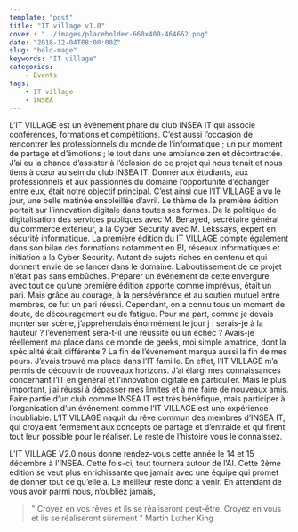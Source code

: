 ```yaml
---
template: "post"
title: "IT village v1.0"
cover : "../images/placeholder-660x400-464662.png"
date: "2018-12-04T08:00:00Z"
slug: "bold-mage"
keywords: "IT village"
categories: 
    - Events
tags:
    - IT village
    - INSEA
---
```


L’IT VILLAGE est un événement phare du club INSEA IT qui associe conférences, formations et compétitions. C’est aussi l’occasion de rencontrer les professionnels du monde de l’informatique ; un pur moment de partage et d’émotions ; le tout dans une ambiance zen et décontractée. J’ai eu la chance d’assister à l’éclosion de ce projet qui nous tenait et nous tiens à cœur au sein du club INSEA IT. Donner aux étudiants, aux professionnels et aux passionnés du domaine l’opportunité d’échanger entre eux, était notre objectif principal. C’est ainsi que l’IT VILLAGE a vu le jour, une belle matinée ensoleillée d’avril. Le thème de la première édition portait sur l’innovation digitale dans toutes ses formes. De la politique de digitalisation des services publiques avec M. Benayed, secrétaire général du commerce extérieur, à la Cyber Security avec M. Lekssays, expert en sécurité informatique. La première édition du IT VILLAGE compte également dans son bilan des formations notamment en BI, réseaux informatiques et initiation à la Cyber Security. Autant de sujets riches en contenu et qui donnent envie de se lancer dans le domaine. L’aboutissement de ce projet n’était pas sans embûches. Préparer un événement de cette envergure, avec tout ce qu’une première édition apporte comme imprévus, était un pari. Mais grâce au courage, à la persévérance et au soutien mutuel entre membres, ce fut un pari réussi. Cependant, on a connu tous un moment de doute, de découragement ou de fatigue. Pour ma part, comme je devais monter sur scène, j’appréhendais énormément le jour j : serais-je à la hauteur ? l’événement sera-t-il une réussite ou un échec ? Avais-je réellement ma place dans ce monde de geeks, moi simple amatrice, dont la spécialité était différente ? La fin de l’événement marqua aussi la fin de mes peurs. J’avais trouvé ma place dans l’IT famille. En effet, l’IT VILLAGE m’a permis de découvrir de nouveaux horizons. J’ai élargi mes connaissances concernant l’IT en général et l’innovation digitale en particulier. Mais le plus important, j’ai réussi à dépasser mes limites et à me faire de nouveaux amis. Faire partie d’un club comme INSEA IT est très bénéfique, mais participer à l’organisation d’un événement comme l’IT VILLAGE est une expérience inoubliable. L’IT VILLAGE naquit du rêve commun des membres d’INSEA IT, qui croyaient fermement aux concepts de partage et d’entraide et qui firent tout leur possible pour le réaliser. Le reste de l’histoire vous le connaissez.

L’IT VILLAGE V2.0 nous donne rendez-vous cette année le 14 et 15 décembre à l’INSEA. Cette fois-ci, tout tournera autour de l’AI. Cette 2ème édition se veut plus enrichissante que jamais avec une équipe qui promet de donner tout ce qu’elle a. Le meilleur reste donc à venir. En attendant de vous avoir parmi nous, n’oubliez jamais,

> " Croyez en vos rêves et ils se réaliseront peut-être. Croyez en vous et ils se réaliseront sûrement " Martin Luther King 